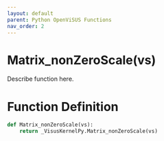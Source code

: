 ```yaml
---
layout: default
parent: Python OpenViSUS Functions
nav_order: 2
---
```


# Matrix_nonZeroScale(vs)

Describe function here.

# Function Definition

```python
def Matrix_nonZeroScale(vs):
    return _VisusKernelPy.Matrix_nonZeroScale(vs)
```